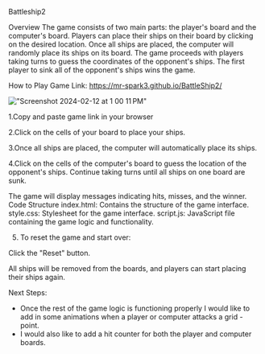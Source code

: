 
Battleship2


Overview
The game consists of two main parts: the player's board and the computer's board. Players can place their ships on their board by clicking on the desired location. Once all ships are placed, 
the computer will randomly place its ships on its board. The game proceeds with players taking turns to guess the coordinates of the opponent's ships. 
The first player to sink all of the opponent's ships wins the game.

How to Play
Game Link:
https://mr-spark3.github.io/BattleShip2/

!["Screenshot 2024-02-12 at 1 00 11 PM"]("https://github.com/Mr-Spark3/BattleShip2/assets/152821427/bc5e0af6-a696-44d7-8cb4-e1dce887c237")


1.Copy and paste game link in your browser

2.Click on the cells of your board to place your ships.

3.Once all ships are placed, the computer will automatically place its ships.

4.Click on the cells of the computer's board to guess the location of the opponent's ships.
Continue taking turns until all ships on one board are sunk.

The game will display messages indicating hits, misses, and the winner.
Code Structure
index.html: Contains the structure of the game interface.
style.css: Stylesheet for the game interface.
script.js: JavaScript file containing the game logic and functionality.

5. To reset the game and start over:

Click the "Reset" button.

All ships will be removed from the boards, and players can start placing their ships again.


Next Steps: 

- Once the rest of the game logic is functioning properly I would like to add in some animations when a player or computer attacks a grid - point.
- I would also like to add a hit counter for both the player and computer boards.


